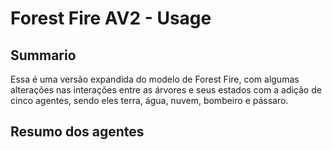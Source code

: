 # Forest Fire AV2 - Usage

## Summario 
Essa é uma versão expandida do modelo de Forest Fire, com algumas alterações nas interações entre as árvores e seus estados com a adição de cinco agentes, sendo eles terra, água, nuvem, bombeiro e pássaro.
## Resumo dos agentes
